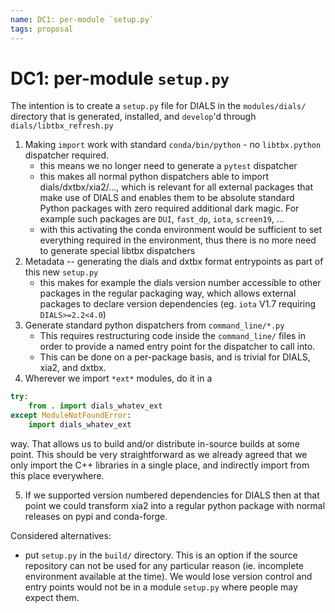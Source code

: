 ```yaml
---
name: DC1: per-module `setup.py`
tags: proposal
---
```


# DC1: per-module `setup.py`

The intention is to create a `setup.py` file for DIALS in the `modules/dials/` directory that is generated, installed, and `develop`'d through `dials/libtbx_refresh.py`

1. Making `import` work with standard `conda/bin/python` - no `libtbx.python` dispatcher required.
    * this means we no longer need to generate a `pytest` dispatcher
    * this makes all normal python dispatchers able to import dials/dxtbx/xia2/..., which is relevant for all external packages that make use of DIALS and enables them to be absolute standard Python packages with zero required additional dark magic. For example such packages are `DUI`, `fast_dp`, `iota`, `screen19`, ...
    * with this activating the conda environment would be sufficient to set everything required in the environment, thus there is no more need to generate special libtbx dispatchers
2. Metadata -- generating the dials and dxtbx format entrypoints as part of this new `setup.py`
    * this makes for example the dials version number accessible to other packages in the regular packaging way, which allows external packages to declare version dependencies (eg. `iota` V1.7 requiring `DIALS>=2.2<4.0`)
4. Generate standard python dispatchers from `command_line/*.py`
    * This requires restructuring code inside the `command_line/` files in order to provide a named entry point for the dispatcher to call into.
    * This can be done on a per-package basis, and is trivial for DIALS, xia2, and dxtbx.
1. Wherever we import `*ext*` modules, do it in a
```python
try:
    from . import dials_whatev_ext
except ModuleNotFoundError:
    import dials_whatev_ext
```
way. That allows us to build and/or distribute in-source builds at some point. This should be very straightforward as we already agreed that we only import the C++ libraries in a single place, and indirectly import from this place everywhere.

5. If we supported version numbered dependencies for DIALS then at that point we could transform xia2 into a regular python package with normal releases on pypi and conda-forge.

Considered alternatives:

* put `setup.py` in the `build/` directory. This is an option if the source repository can not be used for any particular reason (ie. incomplete environment available at the time). We would lose version control and entry points would not be in a module `setup.py` where people may expect them.

